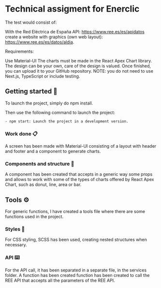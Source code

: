 # Technical assigment for Enerclic

The test would consist of:

With the Red Eléctrica de España API: https://www.ree.es/es/apidatos create a website with graphics (own web layout): https://www.ree.es/es/datos/aldia.

Requirements: 

Use Material-UI
The charts must be made in the React Apex Chart library.
The design can be your own, care of the design is valued.
Once finished, you can upload it to your GitHub repository.
NOTE: you do not need to use Next.js, TypeScript or include testing.

## Getting started 🚀

To launch the project, simply do npm install.

 Then use the following command to launch the project:
 
    - npm start: Launch the project in a development version.

### Work done 📋

A screen has been made with Material-UI consisting of a layout with header and footer and a component to generate charts.

### Components and structure 🔧

A component has been created that accepts in a generic way some props and allows to work with some of the types of charts
offered by React Apex Chart, such as donut, line, area or bar. 

## Tools ⚙️

For generic functions, I have created a tools file where there are some functions used in the project.

### Styles 🔩

For CSS styling, SCSS has been used, creating nested structures when necessary.

### API ⌨️

For the API call, it has been separated in a separate file, in the services folder. A function has been created 
function has been created to call the REE API that accepts all the parameters of the REE API.


